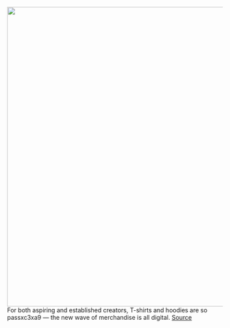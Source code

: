<img src='https://cdn.vox-cdn.com/thumbor/dZ952RW37Abx11hIUbT4X_6TsdI=/0x0:2862x1195/1200x800/filters:focal(1203x370:1659x826)/cdn.vox-cdn.com/uploads/chorus_image/image/67633174/PR_Final.0.png' width='700px' /><br/>
For both aspiring and established creators, T-shirts and hoodies are so passxc3xa9 — the new wave of merchandise is all digital.
<a href='https://www.theverge.com/2020/10/14/21516499/teespring-digital-merchandise-creators-filters-planners-ebooks-keyboards'> Source <a/>